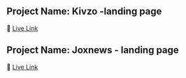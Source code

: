 ## Project Name: Kivzo -landing page  
🔗 [Live Link](https://jocular-biscochitos-3c93a6.netlify.app/)


## Project Name:  Joxnews - landing page 
🔗 [Live Link](https://velvety-shortbread-801572.netlify.app/)



